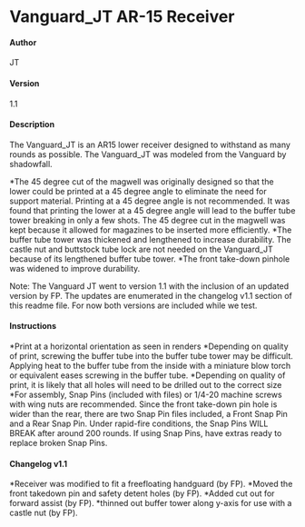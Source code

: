# Vanguard_JT AR-15 Receiver 

#### Author
JT

#### Version 
1.1

#### Description 
The Vanguard_JT is an AR15 lower receiver designed to withstand as many rounds as possible. The Vanguard_JT was modeled from the Vanguard by shadowfall. 

*The 45 degree cut of the magwell was originally designed so that the lower could be printed at a 45 degree angle to eliminate the need for support material. Printing at a 45 degree angle is not recommended. It was found that printing the lower at a 45 degree angle will lead to the buffer tube tower breaking in only a few shots. The 45 degree cut in the magwell was kept because it allowed for magazines to be inserted more efficiently. 
*The buffer tube tower was thickened and lengthened to increase durability. The castle nut and buttstock tube lock are not needed on the Vanguard_JT because of its lengthened buffer tube tower.
*The front take-down pinhole was widened to improve durability. 

Note: The Vanguard JT went to version 1.1 with the inclusion of an updated version by FP.  The updates are enumerated in the changelog v1.1 section of this readme file.  For now both versions are included while we test.

#### Instructions 
*Print at a horizontal orientation as seen in renders
*Depending on quality of print, screwing the buffer tube into the buffer tube tower may be difficult. Applying heat to the buffer tube from the inside with a miniature blow torch or equivalent eases screwing in the buffer tube.
*Depending on quality of print, it is likely that all holes will need to be drilled out to the correct size
*For assembly, Snap Pins (included with files) or  1/4-20 machine screws with wing nuts are recommended. Since the front take-down pin hole is wider than the rear, there are two Snap Pin files included, a Front Snap Pin and a Rear Snap Pin. Under rapid-fire conditions, the Snap Pins WILL BREAK after around 200 rounds. If using Snap Pins, have extras ready to replace broken Snap Pins. 

#### Changelog v1.1

*Receiver was modified to fit a freefloating handguard (by FP).
*Moved the front takedown pin and safety detent holes (by FP). 
*Added cut out for forward assist (by FP).
*thinned out buffer tower along y-axis for use with a castle nut (by FP).
